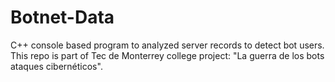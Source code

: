 # Botnet-Data
C++ console based program to analyzed server records to detect bot users. This repo is part of Tec de Monterrey college project: "La guerra de los bots ataques cibernéticos".
